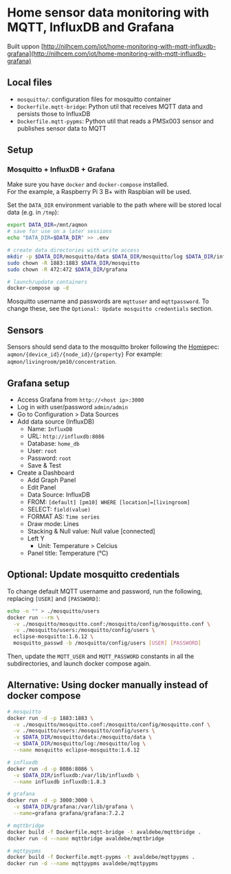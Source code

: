 # Home sensor data monitoring with MQTT, InfluxDB and Grafana

Built uppon [http://nilhcem.com/iot/home-monitoring-with-mqtt-influxdb-grafana](http://nilhcem.com/iot/home-monitoring-with-mqtt-influxdb-grafana)  

## Local files

- `mosquitto/`: configuration files for mosquitto container 
- `Dockerfile.mqtt-bridge`: Python util that receives MQTT data and persists those to InfluxDB
- `Dockerfile.mqtt-pypms`: Python util that reads a PMSx003 sensor and publishes sensor data to MQTT

## Setup

### Mosquitto + InfluxDB + Grafana

Make sure you have `docker` and `docker-compose` installed.  
For the example, a Raspberry Pi 3 B+ with Raspbian will be used.

Set the `DATA_DIR` environment variable to the path where will be stored local data (e.g. in `/tmp`):

```bash
export DATA_DIR=/mnt/aqmon
# save for use on a later sessions
echo "DATA_DIR=$DATA_DIR" >> .env

# create data directories with write access
mkdir -p $DATA_DIR/mosquitto/data $DATA_DIR/mosquitto/log $DATA_DIR/influxdb $DATA_DIR/grafana
sudo chown -R 1883:1883 $DATA_DIR/mosquitto
sudo chown -R 472:472 $DATA_DIR/grafana

# launch/update containers
docker-compose up -d
```

Mosquitto username and passwords are `mqttuser` and `mqttpassword`.
To change these, see the `Optional: Update mosquitto credentials` section.

## Sensors

Sensors should send data to the mosquitto broker following the [Homie][]pec:
`aqmon/{device_id}/{node_id}/{property}` 
For example: `aqmon/livingroom/pm10/concentration`.

[Homie]: https://homieiot.github.io/specification/spec-core-v2_0_0

## Grafana setup

- Access Grafana from `http://<host ip>:3000`
- Log in with user/password `admin/admin`
- Go to Configuration > Data Sources
- Add data source (InfluxDB)
  - Name: `InfluxDB`
  - URL: `http://influxdb:8086`
  - Database: `home_db`
  - User: `root`
  - Password: `root`
  - Save & Test
- Create a Dashboard
  - Add Graph Panel
  - Edit Panel
  - Data Source: InfluxDB
  - FROM: `[default] [pm10] WHERE [location]=[livingroom]`
  - SELECT: `field(value)`
  - FORMAT AS: `Time series`
  - Draw mode: Lines
  - Stacking & Null value: Null value [connected]
  - Left Y
    - Unit: Temperature > Celcius
  - Panel title: Temperature (°C)

## Optional: Update mosquitto credentials

To change default MQTT username and password, run the following, replacing `[USER]` and `[PASSWORD]`:

```bash
echo -n "" > ./mosquitto/users
docker run --rm \
  -v ./mosquitto/mosquitto.conf:/mosquitto/config/mosquitto.conf \
  -v ./mosquitto/users:/mosquitto/config/users \
  eclipse-mosquitto:1.6.12 \
  mosquitto_passwd -b /mosquitto/config/users [USER] [PASSWORD]
```

Then, update the `MQTT_USER` and `MQTT_PASSWORD` constants in all the subdirectories, and launch docker compose again.

## Alternative: Using docker manually instead of docker compose

```bash
# mosquitto
docker run -d -p 1883:1883 \
  -v ./mosquitto/mosquitto.conf:/mosquitto/config/mosquitto.conf \
  -v ./mosquitto/users:/mosquitto/config/users \
  -v $DATA_DIR/mosquitto/data:/mosquitto/data \
  -v $DATA_DIR/mosquitto/log:/mosquitto/log \
  --name mosquitto eclipse-mosquitto:1.6.12

# influxdb
docker run -d -p 8086:8086 \
  -v $DATA_DIR/influxdb:/var/lib/influxdb \
  --name influxdb influxdb:1.8.3

# grafana
docker run -d -p 3000:3000 \
  -v $DATA_DIR/grafana:/var/lib/grafana \
  --name=grafana grafana/grafana:7.2.2

# mqttbridge
docker build -f Dockerfile.mqtt-bridge -t avaldebe/mqttbridge .
docker run -d --name mqttbridge avaldebe/mqttbridge

# mqttpypms
docker build -f Dockerfile.mqtt-pypms -t avaldebe/mqttpypms .
docker run -d --name mqttpypms avaldebe/mqttpypms
```
